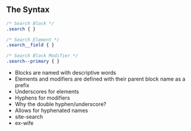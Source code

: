 ## The Syntax

```css
/* Search Block */
.search { }

/* Search Element */
.search__field { }

/* Search Block Modifier */
.search--primary { }
```

<aside class="notes">
    <ul>
        <li>Blocks are named with descriptive words</li>
        <li>Elements and modifiers are defined with their parent block name as a prefix</li>
        <li>Underscores for elements</li>
        <li>Hyphens for modifiers</li>
        <li>Why the double hyphen/underscore?</li>
        <li>Allows for hyphenated names</li>
        <li>site-search</li>
        <li>ex-wife</li>
    </ul>
</aside>
